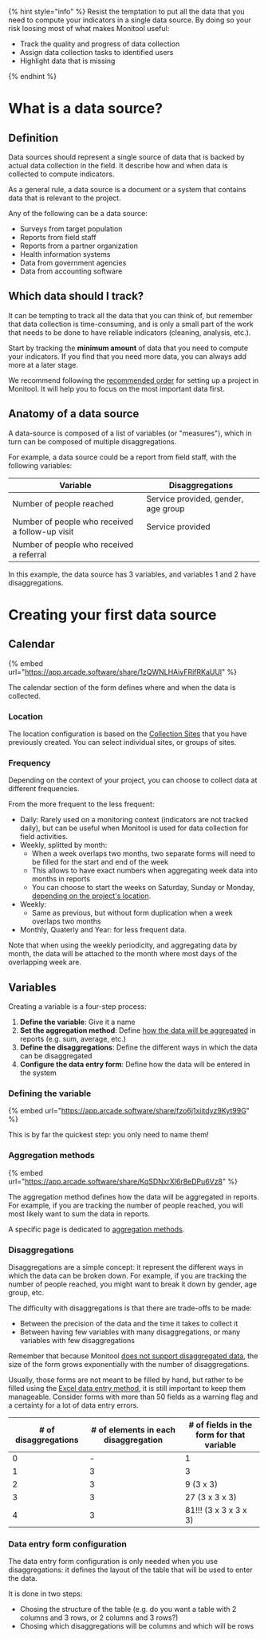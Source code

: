 {% hint style="info" %}
Resist the temptation to put all the data that you need to compute your indicators in a single data source.
By doing so your risk loosing most of what makes Monitool useful:

- Track the quality and progress of data collection
- Assign data collection tasks to identified users
- Highlight data that is missing

{% endhint %}

# What is a data source?

## Definition

Data sources should represent a single source of data that is backed by actual data collection in the field.
It describe how and when data is collected to compute indicators.

As a general rule, a data source is a document or a system that contains data that is relevant to the project.

Any of the following can be a data source:

- Surveys from target population
- Reports from field staff
- Reports from a partner organization
- Health information systems
- Data from government agencies
- Data from accounting software

## Which data should I track?

It can be tempting to track all the data that you can think of, but remember that data collection is time-consuming, and is only a small part of the work that needs to be done to have reliable indicators (cleaning, analysis, etc.).

Start by tracking the **minimum amount** of data that you need to compute your indicators. If you find that you need more data, you can always add more at a later stage.

We recommend following the [recommended order](./recommended-order.md) for setting up a project in Monitool. It will help you to focus on the most important data first.

## Anatomy of a data source

A data-source is composed of a list of variables (or "measures"), which in turn can be composed of multiple disaggregations.

For example, a data source could be a report from field staff, with the following variables:

| Variable                                        | Disaggregations                     |
| ----------------------------------------------- | ----------------------------------- |
| Number of people reached                        | Service provided, gender, age group |
| Number of people who received a follow-up visit | Service provided                    |
| Number of people who received a referral        |                                     |

In this example, the data source has 3 variables, and variables 1 and 2 have disaggregations.

# Creating your first data source

## Calendar

{% embed url="https://app.arcade.software/share/1zQWNLHAiyFRifRKaUUl" %}

The calendar section of the form defines where and when the data is collected.

### Location

The location configuration is based on the [Collection Sites](./sites.md) that you have previously created. You can select individual sites, or groups of sites.

### Frequency

Depending on the context of your project, you can choose to collect data at different frequencies.

From the more frequent to the less frequent:

- Daily: Rarely used on a monitoring context (indicators are not tracked daily), but can be useful when Monitool is used for data collection for field activities.
- Weekly, splitted by month:
  - When a week overlaps two months, two separate forms will need to be filled for the start and end of the week
  - This allows to have exact numbers when aggregating week data into months in reports
  - You can choose to start the weeks on Saturday, Sunday or Monday, [depending on the project's location](https://en.wikipedia.org/wiki/Week#/media/File:First_Day_of_Week_World_Map.svg).
- Weekly:
  - Same as previous, but without form duplication when a week overlaps two months
- Monthly, Quaterly and Year: for less frequent data.

Note that when using the weekly periodicity, and aggregating data by month, the data will be attached to the month where most days of the overlapping week are.

## Variables

Creating a variable is a four-step process:

1. **Define the variable**: Give it a name
2. **Set the aggregation method**: Define [how the data will be aggregated](../advanced-concepts/aggregation-modes.md) in reports (e.g. sum, average, etc.)
3. **Define the disaggregations**: Define the different ways in which the data can be disaggregated
4. **Configure the data entry form**: Define how the data will be entered in the system

### Defining the variable

{% embed url="https://app.arcade.software/share/fzo6j1xiitdyz9Kyt99G" %}

This is by far the quickest step: you only need to name them!

### Aggregation methods

{% embed url="https://app.arcade.software/share/KqSDNxrXl6r8eDPu6Vz8" %}

The aggregation method defines how the data will be aggregated in reports. For example, if you are tracking the number of people reached, you will most likely want to sum the data in reports.

A specific page is dedicated to [aggregation methods](../advanced-concepts/aggregation-modes.md).

### Disaggregations

Disaggregations are a simple concept: it represent the different ways in which the data can be broken down. For example, if you are tracking the number of people reached, you might want to break it down by gender, age group, etc.

The difficulty with disaggregations is that there are trade-offs to be made:

- Between the precision of the data and the time it takes to collect it
- Between having few variables with many disaggregations, or many variables with few disaggregations

Remember that because Monitool [does not support disaggregated data](../limits.md), the size of the form grows exponentially with the number of disaggregations.

Usually, those forms are not meant to be filled by hand, but rather to be filled using the [Excel data entry method](../data-entry/excel-data-entry.md), it is still important to keep them manageable. Consider forms with more than 50 fields as a warning flag and a certainty for a lot of data entry errors.

| # of disaggregations | # of elements in each disaggregation | # of fields in the form for that variable |
| -------------------- | ------------------------------------ | ----------------------------------------- |
| 0                    | -                                    | 1                                         |
| 1                    | 3                                    | 3                                         |
| 2                    | 3                                    | 9 (3 x 3)                                 |
| 3                    | 3                                    | 27 (3 x 3 x 3)                            |
| 4                    | 3                                    | 81!!! (3 x 3 x 3 x 3)                     |

### Data entry form configuration

The data entry form configuration is only needed when you use disaggregations: it defines the layout of the table that will be used to enter the data.

It is done in two steps:

- Chosing the structure of the table (e.g. do you want a table with 2 columns and 3 rows, or 2 columns and 3 rows?)
- Chosing which disaggregations will be columns and which will be rows
